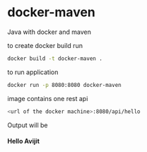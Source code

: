 # docker-maven
Java with docker and maven

to create docker build run

```bash
docker build -t docker-maven .
```

to run application

```bash
docker run -p 8080:8080 docker-maven
```
image contains one rest api 
```bash
<url of the docker machine>:8080/api/hello
```

Output will be
#### Hello Avijit
